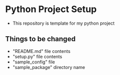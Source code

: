 # Python Project Setup

- This repository is template for my python project

## Things to be changed

- "README.md" file contents
- "setup.py" file contents
- "sample_config" file
- "sample_package" directory name
